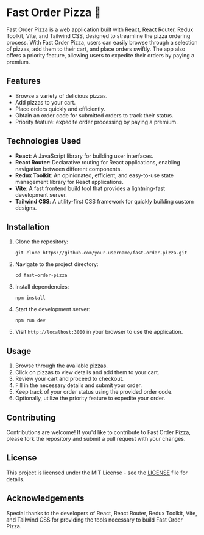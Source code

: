 # Fast Order Pizza 🍕

Fast Order Pizza is a web application built with React, React Router, Redux Toolkit, Vite, and Tailwind CSS, designed to streamline the pizza ordering process. With Fast Order Pizza, users can easily browse through a selection of pizzas, add them to their cart, and place orders swiftly. The app also offers a priority feature, allowing users to expedite their orders by paying a premium.

## Features

- Browse a variety of delicious pizzas.
- Add pizzas to your cart.
- Place orders quickly and efficiently.
- Obtain an order code for submitted orders to track their status.
- Priority feature: expedite order processing by paying a premium.

## Technologies Used

- **React**: A JavaScript library for building user interfaces.
- **React Router**: Declarative routing for React applications, enabling navigation between different components.
- **Redux Toolkit**: An opinionated, efficient, and easy-to-use state management library for React applications.
- **Vite**: A fast frontend build tool that provides a lightning-fast development server.
- **Tailwind CSS**: A utility-first CSS framework for quickly building custom designs.

## Installation

1. Clone the repository:

    ```
    git clone https://github.com/your-username/fast-order-pizza.git
    ```

2. Navigate to the project directory:

    ```
    cd fast-order-pizza
    ```

3. Install dependencies:

    ```
    npm install
    ```

4. Start the development server:

    ```
    npm run dev
    ```

5. Visit `http://localhost:3000` in your browser to use the application.

## Usage

1. Browse through the available pizzas.
2. Click on pizzas to view details and add them to your cart.
3. Review your cart and proceed to checkout.
4. Fill in the necessary details and submit your order.
5. Keep track of your order status using the provided order code.
6. Optionally, utilize the priority feature to expedite your order.

## Contributing

Contributions are welcome! If you'd like to contribute to Fast Order Pizza, please fork the repository and submit a pull request with your changes.

## License

This project is licensed under the MIT License - see the [LICENSE](LICENSE) file for details.

## Acknowledgements

Special thanks to the developers of React, React Router, Redux Toolkit, Vite, and Tailwind CSS for providing the tools necessary to build Fast Order Pizza.
